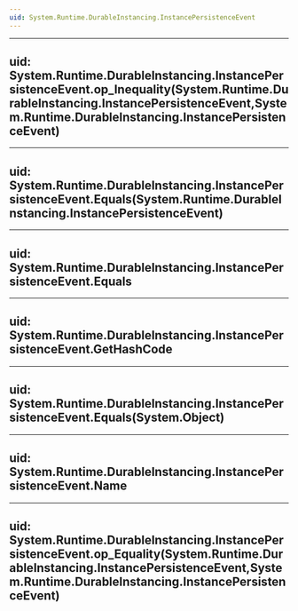 ```yaml
---
uid: System.Runtime.DurableInstancing.InstancePersistenceEvent
---
```


---
uid: System.Runtime.DurableInstancing.InstancePersistenceEvent.op_Inequality(System.Runtime.DurableInstancing.InstancePersistenceEvent,System.Runtime.DurableInstancing.InstancePersistenceEvent)
---

---
uid: System.Runtime.DurableInstancing.InstancePersistenceEvent.Equals(System.Runtime.DurableInstancing.InstancePersistenceEvent)
---

---
uid: System.Runtime.DurableInstancing.InstancePersistenceEvent.Equals
---

---
uid: System.Runtime.DurableInstancing.InstancePersistenceEvent.GetHashCode
---

---
uid: System.Runtime.DurableInstancing.InstancePersistenceEvent.Equals(System.Object)
---

---
uid: System.Runtime.DurableInstancing.InstancePersistenceEvent.Name
---

---
uid: System.Runtime.DurableInstancing.InstancePersistenceEvent.op_Equality(System.Runtime.DurableInstancing.InstancePersistenceEvent,System.Runtime.DurableInstancing.InstancePersistenceEvent)
---
